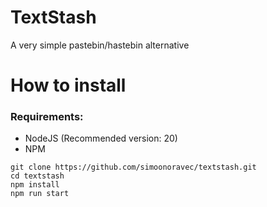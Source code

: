 # TextStash
A very simple pastebin/hastebin alternative

# How to install
### Requirements:
- NodeJS (Recommended version: 20)
- NPM
```
git clone https://github.com/simoonoravec/textstash.git
cd textstash
npm install
npm run start
```
